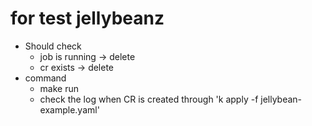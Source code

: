 # for test jellybeanz
- Should check
	- job is running -> delete
	- cr exists -> delete
- command
	- make run
	- check the log when CR is created through 'k apply -f jellybean-example.yaml'
